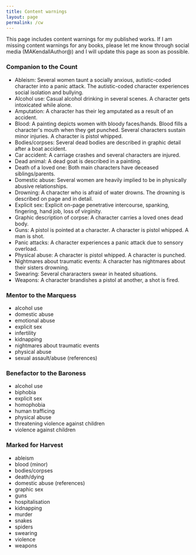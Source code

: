 ```yaml
---
title: Content warnings
layout: page
permalink: /cw
---
```


This page includes content warnings for my published works. If I am missing content warnings for any books,
please let me know through social media (MAKendallAuthor@) and I will update this page as soon as possible.

### Companion to the Count

* Ableism: Several women taunt a socially anxious, autistic-coded character into a panic attack. The autistic-coded character experiences social isolation and bullying.
* Alcohol use: Casual alcohol drinking in several scenes. A character gets intoxicated while alone.
* Amputation: A character has their leg amputated as a result of an accident.
* Blood: A painting depicts women with bloody faces/hands. Blood fills a character's mouth when they get punched. Several characters sustain minor injuries. A character is pistol whipped.
* Bodies/corpses: Several dead bodies are described in graphic detail after a boat accident. 
* Car accident: A carriage crashes and several characters are injured.
* Dead animal: A dead goat is described in a painting.
* Death of a loved one: Both main characters have deceased siblings/parents.
* Domestic abuse: Several women are heavily implied to be in physically abusive relationships.
* Drowning: A character who is afraid of water drowns. The drowning is described on page and in detail.
* Explicit sex: Explicit on-page penetrative intercourse, spanking, fingering, hand job, loss of virginity.
* Graphic description of corpse: A character carries a loved ones dead body.
* Guns: A pistol is pointed at a character. A character is pistol whipped. A man is shot.
* Panic attacks: A character experiences a panic attack due to sensory overload.
* Physical abuse: A character is pistol whipped. A character is punched.
* Nightmares about traumatic events: A character has nightmares about their sisters drowning.
* Swearing: Several chararacters swear in heated situations.
* Weapons: A character brandishes a pistol at another, a shot is fired.

### Mentor to the Marquess

* alcohol use
* domestic abuse
* emotional abuse
* explicit sex
* infertility
* kidnapping
* nightmares about traumatic events
* physical abuse
* sexual assault/abuse (references)

### Benefactor to the Baroness

* alcohol use
* biphobia
* explicit sex
* homophobia
* human trafficing
* physical abuse
* threatening violence against children
* violence against children

### Marked for Harvest

* ableism
* blood (minor)
* bodies/corpses
* death/dying
* domestic abuse (references)
* graphic sex
* guns
* hospitalisation
* kidnapping
* murder
* snakes
* spiders
* swearing
* violence
* weapons